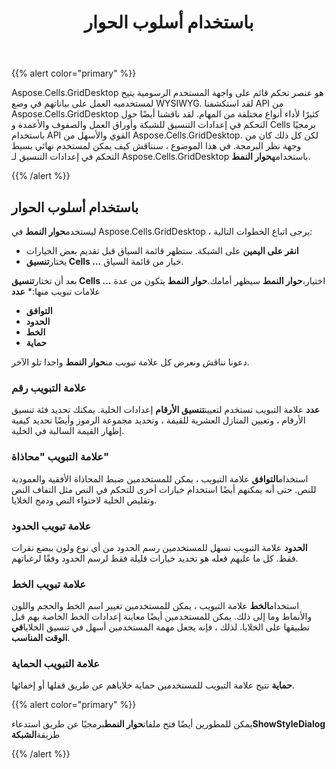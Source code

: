 ﻿---
title: باستخدام أسلوب الحوار
type: docs
weight: 70
url: /ar/net/using-style-dialog/
---
{{% alert color="primary" %}} 

Aspose.Cells.GridDesktop هو عنصر تحكم قائم على واجهة المستخدم الرسومية يتيح لمستخدميه العمل على بياناتهم في وضع WYSIWYG. لقد استكشفنا API من Aspose.Cells.GridDesktop كثيرًا لأداء أنواع مختلفة من المهام. لقد ناقشنا أيضًا حول التحكم في إعدادات التنسيق للشبكة وأوراق العمل والصفوف والأعمدة و Cells برمجيًا باستخدام API القوي والأسهل من Aspose.Cells.GridDesktop. لكن كل ذلك كان من وجهة نظر البرمجة. في هذا الموضوع ، سنناقش كيف يمكن لمستخدم نهائي بسيط التحكم في إعدادات التنسيق لـ Aspose.Cells.GridDesktop باستخدامه**حوار النمط**.

{{% /alert %}} 
## **باستخدام أسلوب الحوار**
 ليستخدم**حوار النمط** في Aspose.Cells.GridDesktop ، يرجى اتباع الخطوات التالية:

- **انقر على اليمين** على الشبكة. ستظهر قائمة السياق قبل تقديم بعض الخيارات
-  يختار**تنسيق Cells ...** خيار من قائمة السياق.

 بعد أن تختار**تنسيق Cells ...** اختيار،**حوار النمط** سيظهر أمامك.**حوار النمط** يتكون من عدة علامات تبويب منها:* **عدد**

- **التوافق**
- **الحدود**
- **الخط**
- **حماية**

 دعونا نناقش ونعرض كل علامة تبويب من**حوار النمط** واحدا تلو الآخر.
### **علامة التبويب رقم**
**عدد** علامة التبويب تستخدم لتعيين**تنسيق الأرقام** إعدادات الخلية. يمكنك تحديد فئة تنسيق الأرقام ، وتعيين المنازل العشرية للقيمة ، وتحديد مجموعة الرموز وأيضًا تحديد كيفية إظهار القيمة السالبة في الخلية.
### **علامة التبويب "محاذاة"**
 استخدام**التوافق** علامة التبويب ، يمكن للمستخدمين ضبط المحاذاة الأفقية والعمودية للنص. حتى أنه يمكنهم أيضًا استخدام خيارات أخرى للتحكم في النص مثل التفاف النص وتقليص الخلية لاحتواء النص ودمج الخلايا.
### **علامة تبويب الحدود**
**الحدود** علامة التبويب تسهل للمستخدمين رسم الحدود من أي نوع ولون ببضع نقرات فقط. كل ما عليهم فعله هو تحديد خيارات قليلة فقط لرسم الحدود وفقًا لرغباتهم.
### **علامة تبويب الخط**
 استخدام**الخط** علامة التبويب ، يمكن للمستخدمين تغيير اسم الخط والحجم واللون والأنماط وما إلى ذلك. يمكن للمستخدمين أيضًا معاينة إعدادات الخط الخاصة بهم قبل تطبيقها على الخلايا. لذلك ، فإنه يجعل مهمة المستخدمين أسهل في تنسيق الخلايا**في الوقت المناسب**.
### **علامة التبويب الحماية**
**حماية** تتيح علامة التبويب للمستخدمين حماية خلاياهم عن طريق قفلها أو إخفائها.

{{% alert color="primary" %}} 

 يمكن للمطورين أيضًا فتح ملفات**حوار النمط**برمجيًا عن طريق استدعاء**ShowStyleDialog** طريقة**الشبكة**

{{% /alert %}}
